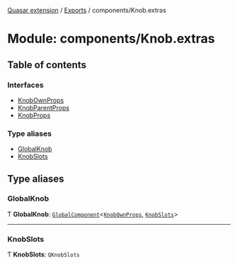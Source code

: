 [Quasar extension](../index.md) / [Exports](../modules.md) / components/Knob.extras

# Module: components/Knob.extras

## Table of contents

### Interfaces

- [KnobOwnProps](../interfaces/components_Knob_extras.KnobOwnProps.md)
- [KnobParentProps](../interfaces/components_Knob_extras.KnobParentProps.md)
- [KnobProps](../interfaces/components_Knob_extras.KnobProps.md)

### Type aliases

- [GlobalKnob](components_Knob_extras.md#globalknob)
- [KnobSlots](components_Knob_extras.md#knobslots)

## Type aliases

### GlobalKnob

Ƭ **GlobalKnob**: [`GlobalComponent`](../interfaces/components_api_core.GlobalComponent.md)<[`KnobOwnProps`](../interfaces/components_Knob_extras.KnobOwnProps.md), [`KnobSlots`](components_Knob_extras.md#knobslots)\>

___

### KnobSlots

Ƭ **KnobSlots**: `QKnobSlots`
